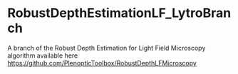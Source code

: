 # RobustDepthEstimationLF_LytroBranch

A branch of the Robust Depth Estimation for Light Field Microscopy algorithm available here 
https://github.com/PlenopticToolbox/RobustDepthLFMicroscopy
